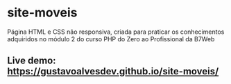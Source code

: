 # site-moveis
Página HTML e CSS não responsiva, criada para praticar os conhecimentos adquiridos no módulo 2 do curso PHP do Zero ao Profissional da B7Web

## Live demo: https://gustavoalvesdev.github.io/site-moveis/
